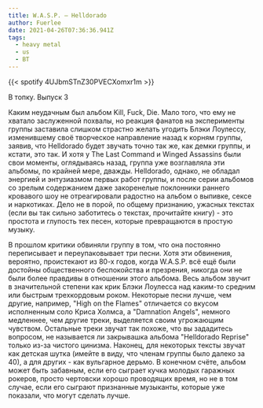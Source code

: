 ```yaml
---
title: W.A.S.P. — Helldorado
author: Fuerlee
date: 2021-04-26T07:36:36.941Z
tags:
  - heavy metal
  - us
  - ВТ
---
```

{{< spotify 4UJbmSTnZ30PVECXomxr1m >}}

В топку. Выпуск 3



Каким неудачным был альбом Kill, Fuck, Die. Мало того, что ему не хватало заслуженной похвалы, но реакция фанатов на эксперименты группы заставила слишком страстно желать угодить Блэки Лоулессу, изменившему своё творческое направление назад к корням группы, заявив, что Helldorado будет звучать точно так же, как демки группы, и кстати, это так. И хотя у The Last Command и Winged Assassins были свои моменты, оглядываясь назад, группа уже возглавляла эти альбомы, по крайней мере, дважды. Helldorado, однако, не обладал энергией и энтузиазмом первых работ группы, и после серии альбомов со зрелым содержанием даже закоренелые поклонники раннего кровавого шоу не отреагировали радостно на альбом о выпивке, сексе и наркотиках. Дело не в порой, по общему признанию, ужасных текстах (если вы так сильно заботитесь о текстах, прочитайте книгу) - это простота и глупость тех песен, которые превращаются в простую музыку.



В прошлом критики обвиняли группу в том, что она постоянно переписывает и переупаковывает три песни. Хотя эти обвинения, вероятно, проистекают из 80-х годов, когда W.A.S.P. всё ещё были достойны общественного беспокойства и презрения, никогда они не были более правдивы в отношении этого альбома. Весь альбом звучит в значительной степени как крик Блэки Лоулесса над каким-то средним или быстрым трехкордовым роком. Некоторые песни лучше, чем другие, например, "High on the Flames" отличается со вкусом исполненным соло Криса Холмса, а "Damnation Angels", немного медленнее, чем другие треки, выделяется своим угрожающим чувством. Остальные треки звучат так похоже, что вы зададитесь вопросом, не называется ли закрывашка альбома "Helldorado Reprise" только из-за чистого цинизма. Наконец, для некоторых тексты звучат как детская шутка (имейте в виду, что членам группы было далеко за 40), а для других - как вульгарное дерьмо. В конечном счёте, альбом может быть забавным, если его сыграет кучка молодых гаражных рокеров, просто чертовски хорошо проводящих время, но не в том случае, если его сыграют признанные музыканты, которые уже показали, что могут сделать лучше.